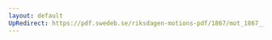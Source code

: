 ```yaml
---
layout: default
UpRedirect: https://pdf.swedeb.se/riksdagen-motions-pdf/1867/mot_1867__ak__00152/mot_1867__ak__00152_002.pdf
---
```

